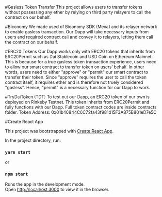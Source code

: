 #Gasless Token Transfer
This project allows users to transfer tokens without possessing any ether by relying on third party relayers to call the contract on our behalf.

#Biconomy
We made used of Biconomy SDK (Mexa) and its relayer network to enable gasless transaction. Our Dapp will take necessary inputs from users and required contract call and convey it to relayers, letting them call the contract on our behalf. 

#ERC20 Tokens
Our Dapp works only with ERC20 tokens that inherits from ERC20Permit such as Dai Stablecoin and USD Coin on Ethereum Mainnet. This is because for a true gasless token transaction experience, users need to allow our smart contract to transfer token on users' behalf. In other words, users need to either "approve" or "permit" our smart contract to transfer their token. Since "approve" requires the user to call the token contract itself, it requires ether and is therefore not truely considered "gasless". Hence, "permit" is a necessary function for our Dapp to work. 

#TryDaiToken (TDT)
To test out our Dapp, an ERC20 token of our own is deployed on Rinkeby Testnet. This token inherits from ERC20Permit and fully functions with our Dapp. Full token contract codes are inside contracts folder.
Token Address: 0x01b40844C0C72fa43f981d15F3A875B801eD7e5C

#Create React App

This project was bootstrapped with [Create React App](https://github.com/facebook/create-react-app).

In the project directory, run:

### `yarn start`
or
### `npm start`

Runs the app in the development mode.\
Open [http://localhost:3000](http://localhost:3000) to view it in the browser.
